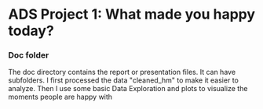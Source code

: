 # ADS Project 1: What made you happy today?
### Doc folder

The doc directory contains the report or presentation files. It can have subfolders. 
I first processed the data "cleaned_hm" to make it easier to analyze. Then I use some
basic Data Exploration and plots to visualize the moments people are happy with